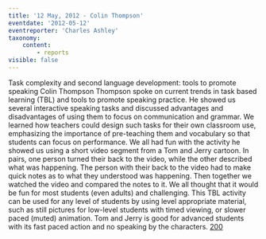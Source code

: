 ```yaml
---
title: '12 May, 2012 - Colin Thompson'
eventdate: '2012-05-12'
eventreporter: 'Charles Ashley'
taxonomy:
    content:
        - reports
visible: false
---
```


Task complexity and second language development: tools to promote speaking
Colin Thompson
Thompson spoke on current trends in task based learning (TBL) and tools to promote speaking practice. He showed us several interactive speaking tasks and discussed advantages and disadvantages of using them to focus on communication and grammar. We learned how teachers could design such tasks for their own classroom use, emphasizing the importance of pre-teaching them and vocabulary so that students can focus on performance. We all had fun with the activity he showed us using a short video segment from a Tom and Jerry cartoon. In pairs, one person turned their back to the video, while the other described what was happening. The person with their back to the video had to make quick notes as to what they understood was happening. Then together we watched the video and compared the notes to it. We all thought that it would be fun for most students (even adults) and challenging. This TBL activity can be used for any level of students by using level appropriate material, such as still pictures for low-level students with timed viewing, or slower paced (muted) animation.  Tom and Jerry is good for advanced students with its fast paced action and no speaking by the characters.
<a href="/chapters/kq/schedule/2012/may/12">200</a>
